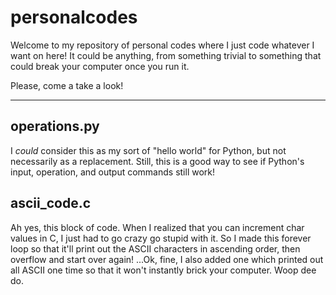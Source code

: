 # personalcodes
Welcome to my repository of personal codes where I just code whatever I want on here!
It could be anything, from something trivial to something that could break your computer once you run it.

Please, come a take a look!

-----

## operations.py
I *could* consider this as my sort of "hello world" for Python, but not necessarily as a replacement.
Still, this is a good way to see if Python's input, operation, and output commands still work!


## ascii_code.c
Ah yes, this block of code. 
When I realized that you can increment char values in C, I just had to go crazy go stupid with it.
So I made this forever loop so that it'll print out the ASCII characters in ascending order, then overflow and start over again!
...Ok, fine, I also added one which printed out all ASCII one time so that it won't instantly brick your computer. Woop dee do.
